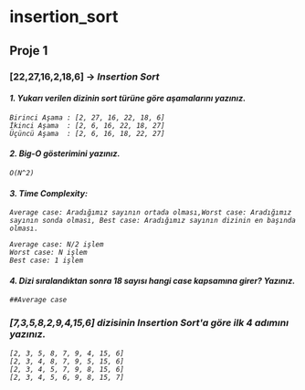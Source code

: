 # insertion_sort

## Proje 1

### [22,27,16,2,18,6] -> <em>Insertion Sort

#### 1. Yukarı verilen dizinin sort türüne göre aşamalarını yazınız.
    Birinci Aşama : [2, 27, 16, 22, 18, 6]
    İkinci Aşama  : [2, 6, 16, 22, 18, 27]
    Üçüncü Aşama  : [2, 6, 16, 18, 22, 27]


#### 2. Big-O gösterimini yazınız.
    O(N^2)

#### 3. Time Complexity: 
    Average case: Aradığımız sayının ortada olması,Worst case: Aradığımız sayının sonda olması, Best case: Aradığımız sayının dizinin en başında olması.

    Average case: N/2 işlem
    Worst case: N işlem
    Best case: 1 işlem



#### 4. Dizi sıralandıktan sonra 18 sayısı hangi case kapsamına girer? Yazınız.
    ##Average case


### [7,3,5,8,2,9,4,15,6] dizisinin Insertion Sort'a göre ilk 4 adımını yazınız.

    [2, 3, 5, 8, 7, 9, 4, 15, 6]
    [2, 3, 4, 8, 7, 9, 5, 15, 6]
    [2, 3, 4, 5, 7, 9, 8, 15, 6]
    [2, 3, 4, 5, 6, 9, 8, 15, 7]
